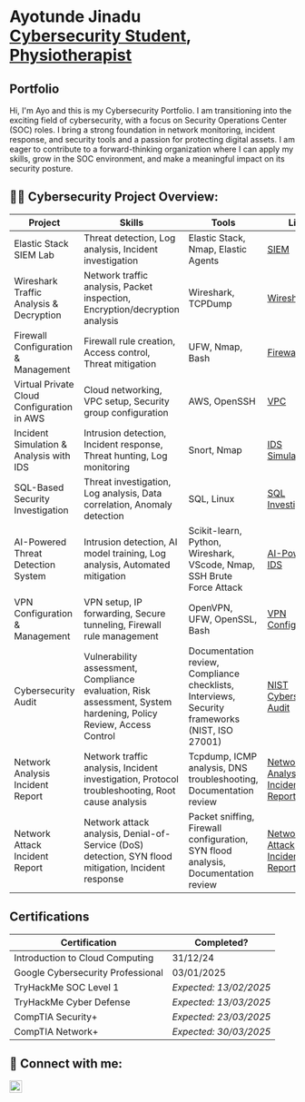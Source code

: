 <h1>Ayotunde Jinadu <br/><a href="(https://www.linkedin.com/in/ayotunde-jinadu-4285a4191/)">Cybersecurity Student</a>, <a href="https://www.linkedin.com/in/ayotunde-jinadu-4285a4191/">Physiotherapist</a></h1>

<h2>Portfolio</h2>

Hi, I'm Ayo and this is my Cybersecurity Portfolio. I am transitioning into the exciting field of cybersecurity, with a focus on Security Operations Center (SOC) roles. I bring a strong foundation in network monitoring, incident response, and security tools and a passion for protecting digital assets. I am eager to contribute to a forward-thinking organization where I can apply my skills, grow in the SOC environment, and make a meaningful impact on its security posture.

<h2>👨‍💻 Cybersecurity Project Overview:</h2>

|     Project     |                 Skills                |     Tools       |      Link       |
| --------------- | ------------------------------------- | --------------- | --------------- |
| Elastic Stack SIEM Lab | Threat detection, Log analysis, Incident investigation  | Elastic Stack, Nmap, Elastic Agents|  <a href="https://github.com/Ayotunde-Jinadu/Elastic-SIEM-Lab">SIEM</a>   |
| Wireshark Traffic Analysis & Decryption               |   Network traffic analysis, Packet inspection, Encryption/decryption analysis                                    |          Wireshark, TCPDump       |  <a href="https://github.com/Ayotunde-Jinadu/Network-Analysis-and-Decryption-Logging-Tool">Wireshark</a>               |
| Firewall Configuration & Management                |  Firewall rule creation, Access control, Threat mitigation                                     |  UFW, Nmap, Bash               | <a href="https://github.com/Ayotunde-Jinadu/Firewall-Configuration-and-Management">Firewall</a>                |
| Virtual Private Cloud Configuration in AWS | Cloud networking, VPC setup, Security group configuration                           | AWS, OpenSSH                                      |   <a href="https://github.com/Ayotunde-Jinadu/Virtual-Private-Cloud-Configuration">VPC</a>              |                 |
| Incident Simulation & Analysis with IDS | Intrusion detection, Incident response, Threat hunting, Log monitoring | Snort, Nmap | <a href="https://github.com/Ayotunde-Jinadu/Incident-Simulation-Analysis-with-IDS">IDS Simulation</a> |
| SQL-Based Security Investigation | Threat investigation, Log analysis, Data correlation, Anomaly detection | SQL, Linux | <a href="https://github.com/Ayotunde-Jinadu/SQL-Based-Security-Investigation">SQL Investigation</a> |
| AI-Powered Threat Detection System | Intrusion detection, AI model training, Log analysis, Automated mitigation | Scikit-learn, Python, Wireshark, VScode, Nmap, SSH Brute Force Attack | <a href="https://github.com/Ayotunde-Jinadu/Incident-Simulation-Analysis-with-IDS">AI-Powered IDS</a> |
| VPN Configuration & Management | VPN setup, IP forwarding, Secure tunneling, Firewall rule management | OpenVPN, UFW, OpenSSL, Bash | <a href="https://github.com/Ayotunde-Jinadu/Incident-Simulation-Analysis-with-IDS">VPN Configuration</a> |
| Cybersecurity Audit | Vulnerability assessment, Compliance evaluation, Risk assessment, System hardening, Policy Review, Access Control | Documentation review, Compliance checklists, Interviews, Security frameworks (NIST, ISO 27001) | <a href="https://github.com/Ayotunde-Jinadu/Cybersecurity-Audit-Report">NIST Cybersecurity Audit</a>  | 
| Network Analysis Incident Report | Network traffic analysis, Incident investigation, Protocol troubleshooting, Root cause analysis | Tcpdump, ICMP analysis, DNS troubleshooting, Documentation review | <a href="https://github.com/Ayotunde-Jinadu/Network-Analysis-Incident-Report">Network Analysis Incident Report</a> |
| Network Attack Incident Report | Network attack analysis, Denial-of-Service (DoS) detection, SYN flood mitigation, Incident response | Packet sniffing, Firewall configuration, SYN flood analysis, Documentation review | <a href="https://github.com/Ayotunde-Jinadu/Network-Attack-Incident-Report">Network Attack Incident Report</a> |

<h2>Certifications</h2>

|     Certification     |               Completed?               |  
| --------------------  | -------------------------------------- |
| Introduction to Cloud Computing | 31/12/24 |
| Google Cybersecurity Professional | 03/01/2025 | |
| TryHackMe SOC Level 1 | *Expected: 13/02/2025* | |
| TryHackMe Cyber Defense | *Expected: 13/03/2025* | |
| CompTIA Security+ | *Expected: 23/03/2025* | |
| CompTIA Network+ | *Expected: 30/03/2025* | |


<h2> 🤳 Connect with me:</h2>

[<img align="left" alt="AyotundeJinadu | LinkedIn" width="22px" src="https://cdn.jsdelivr.net/npm/simple-icons@v3/icons/linkedin.svg" />][linkedin]


[linkedin]: https://www.linkedin.com/in/ayotunde-jinadu-4285a4191/

<!--
**ayotunde-jinadu/ayotunde-jinadu** is a ✨ _special_ ✨ repository because its `README.md` (this file) appears on your GitHub profile.

Here are some ideas to get you started:

- 🔭 I’m currently working on ...
- 🌱 I’m currently learning ...
- 👯 I’m looking to collaborate on ...
- 🤔 I’m looking for help with ...
- 💬 Ask me about ...
- 📫 How to reach me: ...
- 😄 Pronouns: ...
- ⚡ Fun fact: ...
-->
